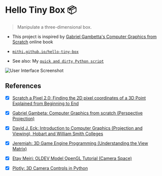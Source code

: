 # Hello Tiny Box 📦

> Manipulate a three-dimensional box.

- This project is inspired by [Gabriel Gambetta's Computer Graphics from Scratch](https://www.gabrielgambetta.com/computer-graphics-from-scratch/scene-setup.html) online book

- [`mithi.github.io/hello-tiny-box`](https://mithi.github.io/hello-tiny-box/)

- See also: My [`quick and dirty Python script`](./prototype-script.py)

![User Interface Screenshot](https://user-images.githubusercontent.com/1670421/90424712-258d9f80-e0f1-11ea-972d-01f738102517.png)

## References

- [x] [Scratch a Pixel 2.0: Finding the 2D pixel coordinates of a 3D Point Explained from Beginning to End](https://www.scratchapixel.com/lessons/3d-basic-rendering/computing-pixel-coordinates-of-3d-point/mathematics-computing-2d-coordinates-of-3d-points)

- [x] [Gabriel Gambeta: Computer Graphics from scratch (Perspective Projection)](https://www.gabrielgambetta.com/computer-graphics-from-scratch/perspective-projection.html)

- [x] [David J. Eck: Introduction to Computer Graphics (Projection and Viewing), Hobart and William Smith Colleges](http://math.hws.edu/graphicsbook/c3/s3.html)

- [x] [Jeremiah: 3D Game Engine Programming (Understanding the View Matrix)](https://www.3dgep.com/understanding-the-view-matrix/)

- [x] [Etay Meiri: OLDEV Model OpenGL Tutorial (Camera Space)](http://ogldev.org/www/tutorial13/tutorial13.html)

- [x] [Plotly: 3D Camera Controls in Python](https://plotly.com/python/3d-camera-controls/)
